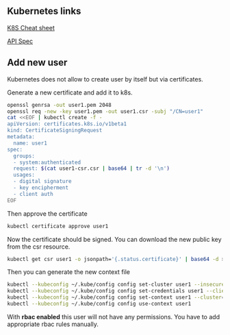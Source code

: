 ## Kubernetes links

[K8S Cheat sheet](https://kubernetes.io/docs/reference/kubectl/cheatsheet/)

[API Spec](https://kubernetes.io/docs/reference/generated/kubernetes-api/v1.11/#deployment-v1-apps)

## Add new user

Kubernetes does not allow to create user by itself but via certificates.

Generate a new certificate and add it to k8s.

```bash
openssl genrsa -out user1.pem 2048
openssl req -new -key user1.pem -out user1.csr -subj "/CN=user1"
cat <<EOF | kubectl create -f -
apiVersion: certificates.k8s.io/v1beta1
kind: CertificateSigningRequest
metadata:
  name: user1
spec:
  groups:
  - system:authenticated
  request: $(cat user1-csr.csr | base64 | tr -d '\n')
  usages:
  - digital signature
  - key encipherment
  - client auth
EOF
```
Then approve the certificate
```bash
kubectl certificate approve user1
```

Now the certificate should be signed. You can download the new public key from the csr resource.

```bash
kubectl get csr user1 -o jsonpath='{.status.certificate}' | base64 -d > user1.crt
```

Then you can generate the new context file

```bash
kubectl --kubeconfig ~/.kube/config config set-cluster user1 --insecure-skip-tls-verify=true --server=https://api.my-cluster.dev
kubectl --kubeconfig ~/.kube/config config set-credentials user1 --client-certificate=user1.crt --client-key=user1.pem --embed-certs=true
kubectl --kubeconfig ~/.kube/config config set-context user1 --cluster=user1 --user=user1
kubectl --kubeconfig ~/.kube/config config use-context user1
```

With **rbac enabled** this user will not have any permissions.
You have to add appropriate rbac rules manually.
